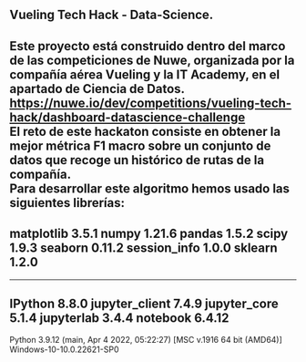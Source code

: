 ## Vueling Tech Hack - Data-Science.  
Este proyecto está construido dentro del marco de las competiciones de Nuwe, organizada por la compañía aérea Vueling y la IT Academy, en el apartado de Ciencia de Datos.  
https://nuwe.io/dev/competitions/vueling-tech-hack/dashboard-datascience-challenge  
El reto de este hackaton consiste en obtener la mejor métrica F1 macro sobre un conjunto de datos que recoge un histórico de rutas de la compañía.  
Para desarrollar este algoritmo hemos usado las siguientes librerías:
-----
matplotlib          3.5.1
numpy               1.21.6
pandas              1.5.2
scipy               1.9.3
seaborn             0.11.2
session_info        1.0.0
sklearn             1.2.0
-----
-----
IPython             8.8.0
jupyter_client      7.4.9
jupyter_core        5.1.4
jupyterlab          3.4.4
notebook            6.4.12
-----
Python 3.9.12 (main, Apr  4 2022, 05:22:27) [MSC v.1916 64 bit (AMD64)]
Windows-10-10.0.22621-SP0
